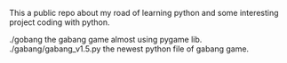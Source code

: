 This a public repo about my road of learning python and some interesting project coding with python.

./gobang	the gabang game almost using pygame lib.
./gabang/gabang_v1.5.py	the newest python file of gabang game.

